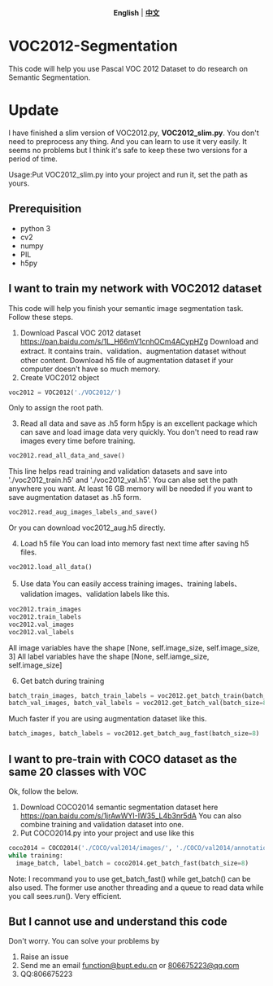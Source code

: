 <p align="center">
<strong>English</strong> | <a href="https://github.com/REFunction/VOC2012-Segmentation/blob/master/README_zh.md"><strong>中文</strong></a>
</p>

# VOC2012-Segmentation
This code will help you use Pascal VOC 2012 Dataset to do research on Semantic Segmentation.
# Update
I have finished a slim version of VOC2012.py, **VOC2012_slim.py**. You don't need to preprocess any thing. And you can learn to use it very easily. It seems no problems but I think it's safe to keep these two versions for a period of time.

Usage:Put VOC2012_slim.py into your project and run it, set the path as yours.
## Prerequisition
- python 3
- cv2
- numpy
- PIL
- h5py
## I want to train my network with VOC2012 dataset
This code will help you finish your semantic image segmentation task. Follow these steps.
1. Download Pascal VOC 2012 dataset
https://pan.baidu.com/s/1L_H66mV1cnhOCm4ACypHZg
Download and extract. It contains train、validation、augmentation dataset without other content.
Download h5 file of augmentation dataset if your computer doesn't have so much memory.
2. Create VOC2012 object
``` python
voc2012 = VOC2012('./VOC2012/')
```
Only to assign the root path.

3. Read all data and save as .h5 form
h5py is an excellent package which can save and load image data very quickly. You don't need to read raw images every time before training.
``` python
voc2012.read_all_data_and_save()
```
This line helps read training and validation datasets and save into './voc2012_train.h5' and './voc2012_val.h5'. You can alse set the path anywhere you want.
At least 16 GB memory will be needed if you want to save augmentation dataset as .h5 form.
``` python
voc2012.read_aug_images_labels_and_save()
```
Or you can download voc2012_aug.h5 directly.

4. Load h5 file
You can load into memory fast next time after saving h5 files.
``` python
voc2012.load_all_data()
```
5. Use data
You can easily access training images、training labels、validation images、validation labels like this.
``` python
voc2012.train_images
voc2012.train_labels
voc2012.val_images
voc2012.val_labels
```
All image variables have the shape [None, self.image_size, self.image_size, 3]
All label variables have the shape [None, self.iamge_size, self.image_size]

6. Get batch during training
``` python
batch_train_images, batch_train_labels = voc2012.get_batch_train(batch_size=8)
batch_val_images, batch_val_labels = voc2012.get_batch_val(batch_size=8)
```
Much faster if you are using augmentation dataset like this.
``` python
batch_images, batch_labels = voc2012.get_batch_aug_fast(batch_size=8)
```
## I want to pre-train with COCO dataset as the same 20 classes with VOC
Ok, follow the below.
1. Download COCO2014 semantic segmentation dataset here https://pan.baidu.com/s/1jrAwWYI-IW35_L4b3nr5dA
  You can also combine training and validation dataset into one.
2. Put COCO2014.py into your project and use like this
``` python
coco2014 = COCO2014('./COCO/val2014/images/', './COCO/val2014/annotations/')
while training:
  image_batch, label_batch = coco2014.get_batch_fast(batch_size=8)
```
Note: I recommand you to use get_batch_fast() while get_batch() can be also used. The former use another threading and a queue to read data while you call sees.run(). Very efficient.
## But I cannot use and understand this code
Don't worry. You can solve your problems by
1. Raise an issue
2. Send me an email function@bupt.edu.cn or 806675223@qq.com
3. QQ:806675223
